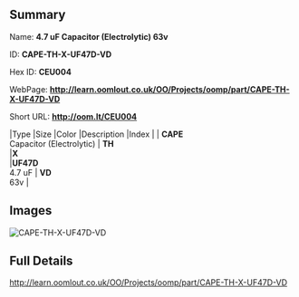 

## Summary
 
Name: __4.7 uF Capacitor (Electrolytic) 63v__

ID: __CAPE-TH-X-UF47D-VD__

Hex ID: __CEU004__

WebPage: __http://learn.oomlout.co.uk/OO/Projects/oomp/part/CAPE-TH-X-UF47D-VD__

Short URL: __http://oom.lt/CEU004__


|Type   |Size   |Color   |Description   |Index   |
| __CAPE__ <br>Capacitor (Electrolytic)  | __TH__<br>   |__X__<br>    |__UF47D__<br>4.7 uF    | __VD__<br> 63v |


## Images
![CAPE-TH-X-UF47D-VD](http://oomlout.com/oomp-gen/parts/CAPE-TH-X-UF47D-VD/CAPE-TH-X-UF47D-VD_420.jpg)

## Full Details

 http://learn.oomlout.co.uk/OO/Projects/oomp/part/CAPE-TH-X-UF47D-VD

